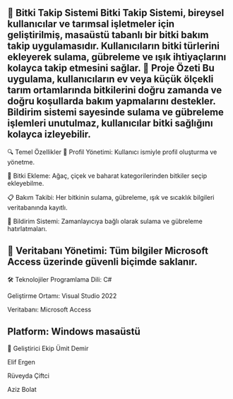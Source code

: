 🌱 Bitki Takip Sistemi
Bitki Takip Sistemi, bireysel kullanıcılar ve tarımsal işletmeler için geliştirilmiş, masaüstü tabanlı bir bitki bakım takip uygulamasıdır. Kullanıcıların bitki türlerini ekleyerek sulama, gübreleme ve ışık ihtiyaçlarını kolayca takip etmesini sağlar.
🧩 Proje Özeti
Bu uygulama, kullanıcıların ev veya küçük ölçekli tarım ortamlarında bitkilerini doğru zamanda ve doğru koşullarda bakım yapmalarını destekler. Bildirim sistemi sayesinde sulama ve gübreleme işlemleri unutulmaz, kullanıcılar bitki sağlığını kolayca izleyebilir.
----
🔍 Temel Özellikler
👤 Profil Yönetimi: Kullanıcı ismiyle profil oluşturma ve yönetme.

🌿 Bitki Ekleme: Ağaç, çiçek ve baharat kategorilerinden bitkiler seçip ekleyebilme.

📋 Bakım Takibi: Her bitkinin sulama, gübreleme, ışık ve sıcaklık bilgileri veritabanında kayıtlı.

🔔 Bildirim Sistemi: Zamanlayıcıya bağlı olarak sulama ve gübreleme hatırlatmaları.

💾 Veritabanı Yönetimi: Tüm bilgiler Microsoft Access üzerinde güvenli biçimde saklanır.
-----
🛠️ Teknolojiler
Programlama Dili: C#

Geliştirme Ortamı: Visual Studio 2022

Veritabanı: Microsoft Access

Platform: Windows masaüstü
-----
👥 Geliştirici Ekip
Ümit Demir 

Elif Ergen 

Rüveyda Çiftci 

Aziz Bolat 
